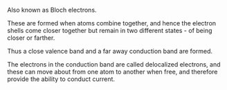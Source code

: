 Also known as Bloch electrons.

These are formed when atoms combine together, and hence the electron shells come closer together but remain in two different states - of being closer or farther.

Thus a close valence band and a far away conduction band are formed.

The electrons in the conduction band are called delocalized electrons, and these can move about from one atom to another when free, and therefore provide the ability to conduct current.